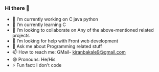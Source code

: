 ### Hi there 👋





- 🔭 I’m currently working on C java python
- 🌱 I’m currently learning C 
- 👯 I’m looking to collaborate on Any of the above-mentioned related projects
- 🤔 I’m looking for help with Front web development
- 💬 Ask me about Programming related stuff
- 📫 How to reach me: GMail- kiranbakale9@gmail.com
- 😄 Pronouns: He/His
- ⚡ Fun fact: I don't code

